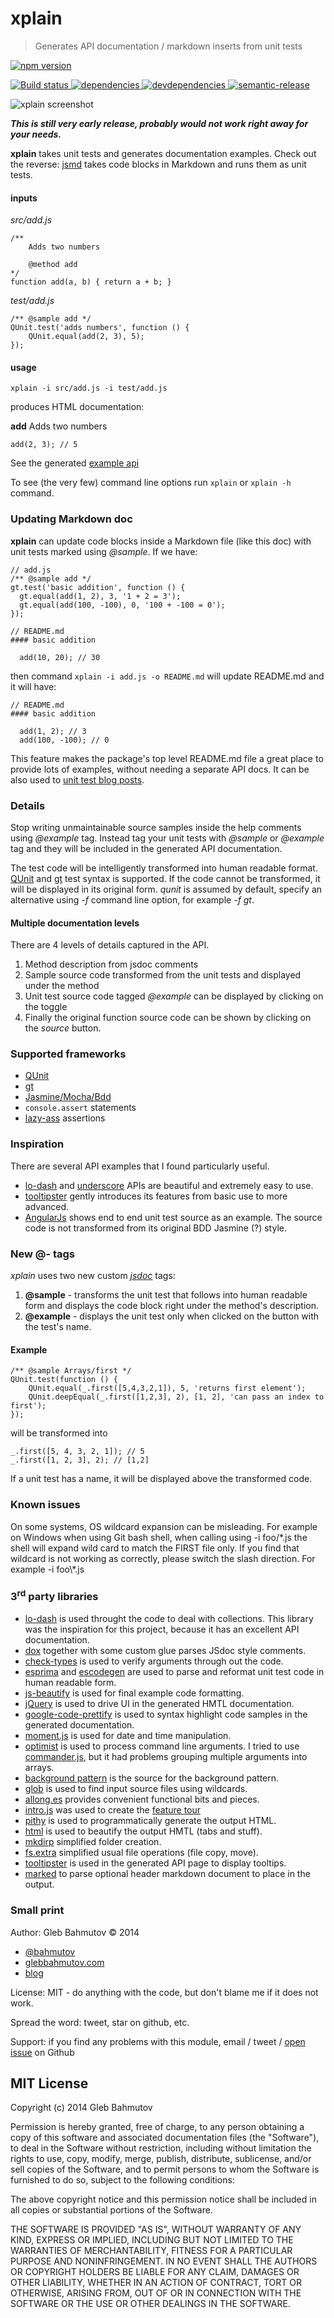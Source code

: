 # xplain

> Generates API documentation / markdown inserts from unit tests

[![npm version](https://badge.fury.io/js/xplain.svg)](https://badge.fury.io/js/xplain)

[![Build status][xplain-ci-image] ][xplain-ci-url]
[![dependencies][xplain-dependencies-image] ][xplain-dependencies-url]
[![devdependencies][xplain-devdependencies-image] ][xplain-devdependencies-url]
[![semantic-release][semantic-image] ][semantic-url]

[xplain-icon]: https://nodei.co/npm/xplain.png?downloads=true
[xplain-url]: https://npmjs.org/package/xplain
[xplain-ci-image]: https://travis-ci.org/bahmutov/xplain.png?branch=master
[xplain-ci-url]: https://travis-ci.org/bahmutov/xplain
[xplain-dependencies-image]: https://david-dm.org/bahmutov/xplain.png
[xplain-dependencies-url]: https://david-dm.org/bahmutov/xplain
[xplain-devdependencies-image]: https://david-dm.org/bahmutov/xplain/dev-status.png
[xplain-devdependencies-url]: https://david-dm.org/bahmutov/xplain#info=devDependencies
[semantic-image]: https://img.shields.io/badge/%20%20%F0%9F%93%A6%F0%9F%9A%80-semantic--release-e10079.svg
[semantic-url]: https://github.com/semantic-release/semantic-release



![xplain screenshot](xplain-screenshot.png)

***This is still very early release, probably would not work right away for your needs.***

**xplain** takes unit tests and generates documentation examples. Check out the reverse:
[jsmd](https://github.com/vesln/jsmd) takes code blocks in Markdown and runs them as unit tests.

#### inputs

*src/add.js*

    /**
        Adds two numbers

        @method add
    */
    function add(a, b) { return a + b; }

*test/add.js*

    /** @sample add */
    QUnit.test('adds numbers', function () {
        QUnit.equal(add(2, 3), 5);
    });

#### usage

    xplain -i src/add.js -i test/add.js

produces HTML documentation:

**add**
    Adds two numbers

    add(2, 3); // 5

See the generated [example api](http://bahmutov.github.io/xplain/)

To see (the very few) command line options run `xplain` or `xplain -h` command.

### Updating Markdown doc

**xplain** can update code blocks inside a Markdown file (like this doc) with unit tests marked using *@sample*. If we have:

```
// add.js
/** @sample add */
gt.test('basic addition', function () {
  gt.equal(add(1, 2), 3, '1 + 2 = 3');
  gt.equal(add(100, -100), 0, '100 + -100 = 0');
});

// README.md
#### basic addition

  add(10, 20); // 30
```

then command `xplain -i add.js -o README.md` will update README.md and it will have:

```
// README.md
#### basic addition

  add(1, 2); // 3
  add(100, -100); // 0
```

This feature makes the package's top level README.md file a great place to provide lots of examples, without needing a separate API docs. It can be also used to
[unit test blog posts](http://glebbahmutov.com/blog/unit-testing-blog-posts/).

### Details

Stop writing unmaintainable source samples inside the
help comments using *@example* tag. Instead tag your unit tests with *@sample* or *@example* tag and they will be included in the generated API documentation.

The test code will be intelligently transformed into human
readable format. [QUnit](http://qunitjs.com/) and [gt](https://github.com/bahmutov/gt) test syntax is supported. If the code cannot be transformed, it will be displayed in its original form. *qunit* is assumed by default, specify an alternative using *-f* command line option, for example *-f gt*.

#### Multiple documentation levels

There are 4 levels of details captured in the API.

1. Method description from jsdoc comments
2. Sample source code transformed from the unit tests and displayed under the method
3. Unit test source code tagged *@example* can be displayed by clicking on the toggle
4. Finally the original function source code can be shown by clicking on the *source* button.

### Supported frameworks

* [QUnit](http://qunitjs.com/)
* [gt](https://github.com/bahmutov/gt)
* [Jasmine/Mocha/Bdd](http://mochajs.org/)
* `console.assert` statements
* [lazy-ass](https://github.com/bahmutov/lazy-ass) assertions

### Inspiration

There are several API examples that I found particularly useful.

* [lo-dash](http://lodash.com/docs) and [underscore](http://underscorejs.org/) APIs are beautiful and extremely easy to use.
* [tooltipster](http://calebjacob.com/tooltipster/) gently introduces its features from basic use to more advanced.
* [AngularJs](http://docs.angularjs.org/guide/expression) shows end to end unit test source as an example. The source code is not transformed from its original BDD Jasmine (?) style.

### New @- tags

*xplain* uses two new custom [*jsdoc*](http://usejsdoc.org/) tags:

1. **@sample** - transforms the unit test that follows into human readable form and displays the code block
right under the method's description.
2. **@example** - displays the unit test only when clicked on the button with the test's name.


#### Example

    /** @sample Arrays/first */
    QUnit.test(function () {
        QUnit.equal(_.first([5,4,3,2,1]), 5, 'returns first element');
        QUnit.deepEqual(_.first([1,2,3], 2), [1, 2], 'can pass an index to first');
    });

will be transformed into

    _.first([5, 4, 3, 2, 1]); // 5
    _.first([1, 2, 3], 2); // [1,2]

If a unit test has a name, it will be displayed above the transformed code.

### Known issues

On some systems, OS wildcard expansion can be misleading. For example on Windows when using Git bash shell, when calling using -i foo/\*.js the shell will expand wild card to match the FIRST file only. If you find that wildcard is not working as correctly, please switch the slash direction. For example -i foo\\*.js




### 3<sup>rd</sup> party libraries

* [lo-dash](https://github.com/bestiejs/lodash) is used throught the code to deal with collections. This library was the inspiration for this project, because it has an excellent API documentation.
* [dox](https://github.com/visionmedia/dox) together with some custom glue parses JSdoc style comments.
* [check-types](https://github.com/philbooth/check-types.js) is used to verify arguments through out the code.
* [esprima](https://github.com/ariya/esprima) and [escodegen](https://github.com/Constellation/escodegen) are used to parse and reformat unit test code in human readable form.
* [js-beautify](https://github.com/einars/js-beautify) is used for final example code formatting.
* [jQuery](https://github.com/jquery/jquery) is used to drive UI in the generated HMTL documentation.
* [google-code-prettify](https://google-code-prettify.googlecode.com) is used to syntax highlight code samples in the generated documentation.
* [moment.js](http://momentjs.com/) is used for date and time manipulation.
* [optimist](https://github.com/substack/node-optimist) is used to process command line arguments. I tried to use [commander.js](https://github.com/visionmedia/commander.js/), but it had problems grouping multiple arguments into arrays.
* [background pattern](http://subtlepatterns.com/) is the source for the background pattern.
* [glob](https://github.com/isaacs/node-glob) is used to find input source files using wildcards.
* [allong.es](http://allong.es/) provides convenient functional bits and pieces.
* [intro.js](https://github.com/usablica/intro.js) was used to create the [feature tour](http://bahmutov.github.io/xplain/)
* [pithy](https://github.com/caolan/pithy) is used to programmatically generate the output HTML.
* [html](https://github.com/maxogden/commonjs-html-prettyprinter) is used to beautify the output HMTL (tabs and stuff).
* [mkdirp](https://github.com/substack/node-mkdirp) simplified folder creation.
* [fs.extra](https://npmjs.org/package/fs.extra) simplified usual file operations (file copy, move).
* [tooltipster](http://calebjacob.com/tooltipster/) is used in the generated API page to display tooltips.
* [marked](https://npmjs.org/package/marked) to parse optional header markdown document to place in the output.



### Small print

Author: Gleb Bahmutov &copy; 2014

* [@bahmutov](https://twitter.com/bahmutov)
* [glebbahmutov.com](http://glebbahmutov.com)
* [blog](http://glebbahmutov.com/blog/)

License: MIT - do anything with the code, but don't blame me if it does not work.

Spread the word: tweet, star on github, etc.

Support: if you find any problems with this module, email / tweet /
[open issue](https://github.com/bahmutov/xplain/issues?state=open) on Github



## MIT License

Copyright (c) 2014 Gleb Bahmutov

Permission is hereby granted, free of charge, to any person
obtaining a copy of this software and associated documentation
files (the "Software"), to deal in the Software without
restriction, including without limitation the rights to use,
copy, modify, merge, publish, distribute, sublicense, and/or sell
copies of the Software, and to permit persons to whom the
Software is furnished to do so, subject to the following
conditions:

The above copyright notice and this permission notice shall be
included in all copies or substantial portions of the Software.

THE SOFTWARE IS PROVIDED "AS IS", WITHOUT WARRANTY OF ANY KIND,
EXPRESS OR IMPLIED, INCLUDING BUT NOT LIMITED TO THE WARRANTIES
OF MERCHANTABILITY, FITNESS FOR A PARTICULAR PURPOSE AND
NONINFRINGEMENT. IN NO EVENT SHALL THE AUTHORS OR COPYRIGHT
HOLDERS BE LIABLE FOR ANY CLAIM, DAMAGES OR OTHER LIABILITY,
WHETHER IN AN ACTION OF CONTRACT, TORT OR OTHERWISE, ARISING
FROM, OUT OF OR IN CONNECTION WITH THE SOFTWARE OR THE USE OR
OTHER DEALINGS IN THE SOFTWARE.



